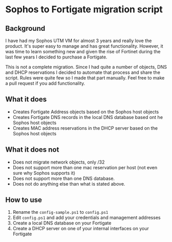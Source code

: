 # Sophos to Fortigate migration script

## Background
I have had my Sophos UTM VM for almost 3 years and really love the product. It's super easy to manage and has great functionality. However, it was time to learn something new and given the rise of Fortinet during the last few years I decided to purchase a Fortigate.

This is not a complete migration. Since I had quite a number of objects, DNS and DHCP reservations I decided to automate that process and share the script. Rules were quite few so I made that part manually. Feel free to make a pull request if you add functionality.

## What it does
 - Creates Fortigate Address objects based on the Sophos host objects
 - Creates Fortigate DNS records in the local DNS database based ont he Sophos host objects
 - Creates MAC address reservations in the DHCP server based on the Sophos host objects

## What it does not
- Does not migrate network objects, only /32
- Does not support more than one mac reservation per host (not even sure why Sophos supports it)
- Does not support more than one DNS database.
- Does not do anything else than what is stated above.

## How to use

 1. Rename the `config-sample.ps1` to `config.ps1`
 2. Edit `config.ps1` and add your credentials and management addresses
 3. Create a local DNS database on your Fortigate
 4. Create a DHCP server on one of your internal interfaces on your Fortigate
